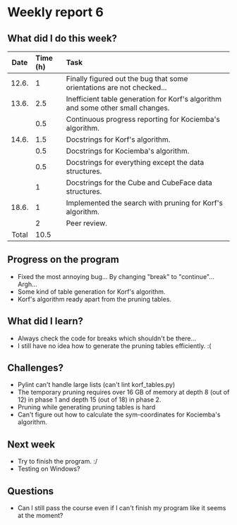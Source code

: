 # Weekly report 6  

## What did I do this week?  
| Date  | Time (h) | Task
| :---: | :---     | :---
| 12.6. | 1        | Finally figured out the bug that some orientations are not checked...
| 13.6. | 2.5      | Inefficient table generation for Korf's algorithm and some other small changes.
|       | 0.5      | Continuous progress reporting for Kociemba's algorithm.
| 14.6. | 1.5      | Docstrings for Korf's algorithm.
|       | 0.5      | Docstrings for Kociemba's algorithm.
|       | 0.5      | Docstrings for everything except the data structures.
|       | 1        | Docstrings for the Cube and CubeFace data structures.
| 18.6. | 1        | Implemented the search with pruning for Korf's algorithm.
|       | 2        | Peer review.
| Total | 10.5     |

## Progress on the program  
- Fixed the most annoying bug... By changing "break" to "continue"... Argh...  
- Some kind of table generation for Korf's algorithm.  
- Korf's algorithm ready apart from the pruning tables.

## What did I learn?  
- Always check the code for breaks which shouldn't be there...  
- I still have no idea how to generate the pruning tables efficiently. :(  

## Challenges?  
- Pylint can't handle large lists (can't lint korf_tables.py)  
- The temporary pruning requires over 16 GB of memory at depth 8 (out of 12) in 
  phase 1 and depth 15 (out of 18) in phase 2.  
- Pruning while generating pruning tables is hard  
- Can't figure out how to calculate the sym-coordinates for Kociemba's 
  algorithm.  

## Next week  
- Try to finish the program. :/
- Testing on Windows?  

## Questions
- Can I still pass the course even if I can't finish my program like it seems at the moment?

